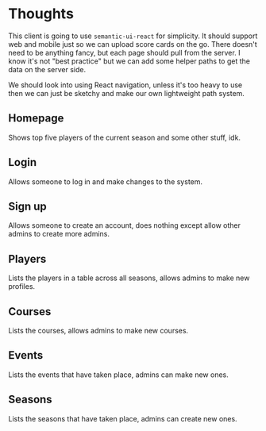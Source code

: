 # Thoughts
This client is going to use `semantic-ui-react` for simplicity. It should support web and mobile just so we can upload score cards on the go. There doesn't need to be anything fancy, but each page should pull from the server. I know it's not "best practice" but we can add some helper paths to get the data on the server side.

We should look into using React navigation, unless it's too heavy to use then we can just be sketchy and make our own lightweight path system.

## Homepage
Shows top five players of the current season and some other stuff, idk.

## Login
Allows someone to log in and make changes to the system.

## Sign up
Allows someone to create an account, does nothing except allow other admins to create more admins.

## Players
Lists the players in a table across all seasons, allows admins to make new profiles.

## Courses
Lists the courses, allows admins to make new courses.

## Events
Lists the events that have taken place, admins can make new ones.

## Seasons
Lists the seasons that have taken place, admins can create new ones.
